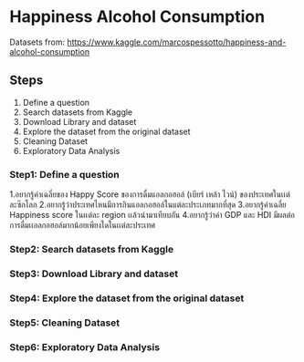 # Happiness Alcohol Consumption
Datasets from: https://www.kaggle.com/marcospessotto/happiness-and-alcohol-consumption

## Steps
1. Define a question
2. Search datasets from Kaggle
3. Download Library and dataset
4. Explore the dataset from the original dataset
5. Cleaning Dataset
6. Exploratory Data Analysis

### Step1: Define a question
1.อยากรู้ค่าเฉลี่ยของ Happy Score ของการดื่มแอลกอฮอล์ (เบียร์ เหล้า ไวน์) ของประเทศในเเต่ละซีกโลก
2.อยากรู้ว่าประเทศไหนมีการกินแอลกอฮอล์ในแต่ละประเภทมากที่สุด
3.อยากรู้ค่าเฉลี่ย Happiness score ในเเต่ละ region เเล้วนํามาเทียบกัน
4.อยากรู้ว่าค่า GDP และ HDI มีผลต่อการดื่มเเอลกอฮอล์มากน้อยเพียงใดในเเต่ละประเทศ


### Step2: Search datasets from Kaggle

### Step3: Download Library and dataset

### Step4: Explore the dataset from the original dataset

### Step5: Cleaning Dataset

### Step6: Exploratory Data Analysis
